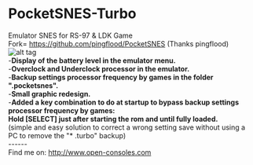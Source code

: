 # PocketSNES-Turbo
Emulator SNES for RS-97 &amp; LDK Game
<br>Fork= https://github.com/pingflood/PocketSNES (Thanks pingflood)
<br>![alt tag](https://i10.servimg.com/u/f10/20/08/16/04/pocket11.png)
<br>-**Display of the battery level in the emulator menu.
<br>**-**Overclock and Underclock processor in the emulator.
<br>**-**Backup settings processor frequency by games in the folder ".pocketsnes".
<br>**-**Small graphic redesign.
<br>**-**Added a key combination to do at startup to bypass backup settings processor frequency by games: 
<br>Hold [SELECT] just after starting the rom and until fully loaded.
<br>**(simple and easy solution to correct a wrong setting save without using a PC to remove the "* .turbo" backup)
<br>------
<br>Find me on: http://www.open-consoles.com
